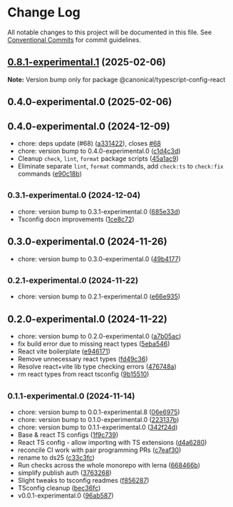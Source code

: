 # Change Log

All notable changes to this project will be documented in this file.
See [Conventional Commits](https://conventionalcommits.org) for commit guidelines.

## [0.8.1-experimental.1](https://github.com/canonical/ds25/compare/v0.8.1-experimental.0...v0.8.1-experimental.1) (2025-02-06)

**Note:** Version bump only for package @canonical/typescript-config-react





## 0.4.0-experimental.0 (2025-02-06)




## 0.4.0-experimental.0 (2024-12-09)

* chore: deps update (#68) ([a331422](https://github.com/canonical/ds25/commit/a331422)), closes [#68](https://github.com/canonical/ds25/issues/68)
* chore: version bump to 0.4.0-experimental.0 ([c1d4c3d](https://github.com/canonical/ds25/commit/c1d4c3d))
* Cleanup `check`, `lint`, `format` package scripts ([45a1ac9](https://github.com/canonical/ds25/commit/45a1ac9))
* Eliminate separate `lint`, `format` commands, add `check:ts` to `check:fix` commands ([e90c18b](https://github.com/canonical/ds25/commit/e90c18b))



## <small>0.3.1-experimental.0 (2024-12-04)</small>

* chore: version bump to 0.3.1-experimental.0 ([685e33d](https://github.com/canonical/ds25/commit/685e33d))
* Tsconfig docn improvements ([1ce8c72](https://github.com/canonical/ds25/commit/1ce8c72))



## 0.3.0-experimental.0 (2024-11-26)

* chore: version bump to 0.3.0-experimental.0 ([49b4177](https://github.com/canonical/ds25/commit/49b4177))



## <small>0.2.1-experimental.0 (2024-11-22)</small>

* chore: version bump to 0.2.1-experimental.0 ([e66e935](https://github.com/canonical/ds25/commit/e66e935))



## 0.2.0-experimental.0 (2024-11-22)

* chore: version bump to 0.2.0-experimental.0 ([a7b05ac](https://github.com/canonical/ds25/commit/a7b05ac))
* fix build error due to missing react types ([5eba546](https://github.com/canonical/ds25/commit/5eba546))
* React vite boilerplate ([e946171](https://github.com/canonical/ds25/commit/e946171))
* Remove unnecessary react types ([fd49c36](https://github.com/canonical/ds25/commit/fd49c36))
* Resolve react+vite lib type checking errors ([476748a](https://github.com/canonical/ds25/commit/476748a))
* rm react types from react tsconfig ([9b15510](https://github.com/canonical/ds25/commit/9b15510))



## <small>0.1.1-experimental.0 (2024-11-14)</small>

* chore: version bump to 0.0.1-experimental.8 ([06e6975](https://github.com/canonical/ds25/commit/06e6975))
* chore: version bump to 0.1.0-experimental.0 ([223137b](https://github.com/canonical/ds25/commit/223137b))
* chore: version bump to 0.1.1-experimental.0 ([342f24d](https://github.com/canonical/ds25/commit/342f24d))
* Base & react TS configs ([1f9c739](https://github.com/canonical/ds25/commit/1f9c739))
* React TS config - allow importing with TS extensions ([d4a6280](https://github.com/canonical/ds25/commit/d4a6280))
* reconcile CI work with pair programming PRs ([c7eaf30](https://github.com/canonical/ds25/commit/c7eaf30))
* rename to ds25 ([c33c3fc](https://github.com/canonical/ds25/commit/c33c3fc))
* Run checks across the whole monorepo with lerna ([668466b](https://github.com/canonical/ds25/commit/668466b))
* simplify publish auth ([3763268](https://github.com/canonical/ds25/commit/3763268))
* Slight tweaks to tsconfig readmes ([f856287](https://github.com/canonical/ds25/commit/f856287))
* TSconfig cleanup ([bec36fc](https://github.com/canonical/ds25/commit/bec36fc))
* v0.0.1-experimental.0 ([96ab587](https://github.com/canonical/ds25/commit/96ab587))
